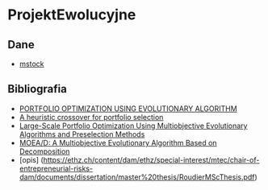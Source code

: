 # ProjektEwolucyjne


## Dane
- [mstock](https://info.bossa.pl/pub/metastock/mstock/)

## Bibliografia
- [PORTFOLIO OPTIMIZATION USING EVOLUTIONARY ALGORITHM](https://run.unl.pt/bitstream/10362/119447/1/TAA0094.pdf)
- [A heuristic crossover for portfolio selection](https://www.researchgate.net/publication/286952225_A_heuristic_crossover_for_portfolio_selection)
- [Large-Scale Portfolio Optimization Using Multiobjective
Evolutionary Algorithms and Preselection Methods](https://downloads.hindawi.com/journals/mpe/2017/4197914.pdf?_gl=1*1t4ht29*_ga*NDk5MjczMjU1LjE3MDMxMTI2ODU.*_ga_NF5QFMJT5V*MTcwNjM2OTIxOC4xNC4xLjE3MDYzNjkyNzguNjAuMC4w)
- [MOEA/D: A Multiobjective Evolutionary Algorithm Based on Decomposition](https://www.researchgate.net/publication/3418989_MOEAD_A_Multiobjective_Evolutionary_Algorithm_Based_on_Decomposition)
- [opis] (https://ethz.ch/content/dam/ethz/special-interest/mtec/chair-of-entrepreneurial-risks-dam/documents/dissertation/master%20thesis/RoudierMScThesis.pdf)
